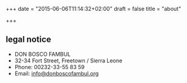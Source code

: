 +++
date = "2015-06-06T11:14:32+02:00"
draft = false
title = "about"

+++
## legal notice

* DON BOSCO FAMBUL
* 32-34 Fort Street, Freetown / Sierra Leone
* Phone: 00232-33-55 83 59
* Email: <info@donboscofambul.org>
